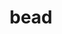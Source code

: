---
category: 4-letters
denotation: null
name: bead
reference_link: https://www.etymonline.com/word/bead
root_language: null
root_name: null
title: bead
type: free
word_sums:
- respelling: bead
  sum: 'Bead + '
---